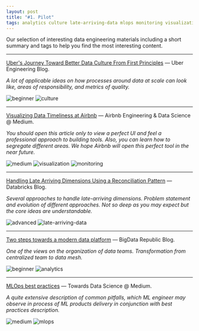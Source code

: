 ```yaml
---
layout: post
title: "#1. Pilot"
tags: analytics culture late-arriving-data mlops monitoring visualization
---
```


Our selection of interesting data engineering materials including a short summary and tags to help you find the most interesting content.

<!--cut-->

---

[Uber's Journey Toward Better Data Culture From First Principles](https://eng.uber.com/ubers-journey-toward-better-data-culture-from-first-principles/) — Uber Engineering Blog.  

*A lot of applicable ideas on how processes around data at scale can look like, areas of responsibility, and metrics of quality.*

![beginner](https://img.shields.io/badge/level-beginner-blue) ![culture](https://img.shields.io/badge/topic-culture-success)

---

[Visualizing Data Timeliness at Airbnb](https://medium.com/airbnb-engineering/visualizing-data-timeliness-at-airbnb-ee638fdf4710) — Airbnb Engineering & Data Science @ Medium.

*You should open this article only to view a perfect UI and feel a professional approach to building tools. Also, you can learn how to segregate different areas. We hope Airbnb will open this perfect tool in the near future.*

![medium](https://img.shields.io/badge/level-medium-blue) ![visualization](https://img.shields.io/badge/topic-visualization-557D5C) ![monitoring](https://img.shields.io/badge/topic-monitoring-CC0A65)

---

[Handling Late Arriving Dimensions Using a Reconciliation Pattern](https://databricks.com/blog/2020/12/15/handling-late-arriving-dimensions-using-a-reconciliation-pattern.html) — Databricks Blog.

*Several approaches to handle late-arriving dimensions. Problem statement and evolution of different approaches. Not so deep as you may expect but the core ideas are understandable.*

![advanced](https://img.shields.io/badge/level-advanced-blue) ![late-arriving-data](https://img.shields.io/badge/topic-late--arriving--data-blueviolet)

---

[Two steps towards a modern data platform](https://www.bigdatarepublic.nl/articles/two-steps-towards-modern-data-platform/) — BigData Republic Blog.

*One of the views on the organization of data teams. Transformation from centralized team to data mesh.*

![beginner](https://img.shields.io/badge/level-beginner-blue) ![analytics](https://img.shields.io/badge/topic-analytics-blueviolet)

---

[MLOps best practices](https://towardsdatascience.com/mlops-practices-for-data-scientists-dbb01be45dd8) — Towards Data Science @ Medium.

*A quite extensive description of common pitfalls, which ML engineer may observe in process of ML products delivery in conjunction with best practices description.*

![medium](https://img.shields.io/badge/level-medium-blue) ![mlops](https://img.shields.io/badge/topic-mlops-orange)

